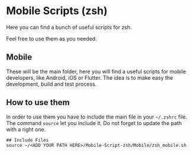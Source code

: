 # Mobile Scripts (zsh)
Here you can find a bunch of useful scripts for zsh.

Feel free to use them as you needed.

## Mobile 
These will be the main folder, here you will find  a useful scripts for mobile developers, like Android, iOS or Flutter. The idea is to make easy the development, build and test process.

## How to use them
In order to use them you have to include the main file in your `~/.zshrc` file. The command `source` let you include it. Do not forget to update the path with a right one. 

```
## Include Files
source ~/<ADD YOUR PATH HERE>/Mobile-Script-zsh/Mobile/zsh_mobile.sh
```
